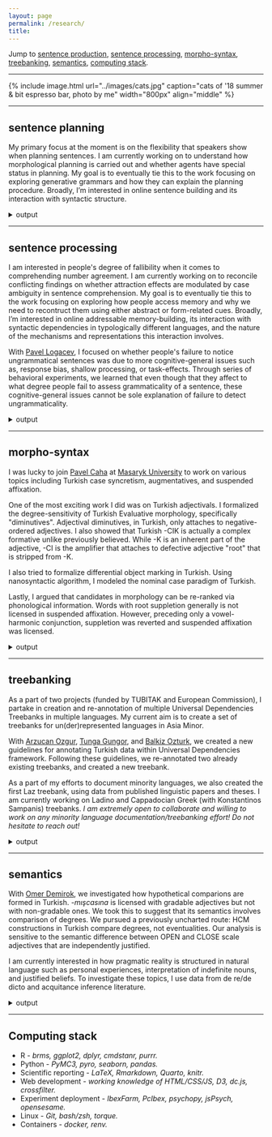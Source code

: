 ```yaml
---
layout: page
permalink: /research/
title:
---
```


Jump to [sentence production](#sentence-production), [sentence processing](#sentence-processing), [morpho-syntax](#morpho-syntax), [treebanking](#treebanking), [semantics](#semantics), [computing stack](#computing-stack).

---

{% include image.html url="../images/cats.jpg" caption="cats of '18 summer & bit espresso bar, photo by me" width="800px" align="middle" %}

---


## sentence planning

My primary focus at the moment is on the flexibility that speakers show when planning sentences. I am currently working on to <span class="foc">understand how morphological planning</span> is carried out and whether <span class="foc">agents have special status</span> in planning. My goal is to eventually tie this to the work focusing on exploring  <span class="foc">generative grammars</span> and how <span class="foc">they can explain the planning procedure</span>. Broadly, I’m interested in online sentence building and its interaction with syntactic structure.

<details>
<summary>output</summary>

<strong>Türk, U.</strong>, Phillips, C. (2024). Speech timing evidence on the (in)dependence of root and inflection access in production. Poster presented at Human Sentence Processing 2024. [[abstract]](/files/abstracts/hsp-2024-agree.pdf)<br><br>

Dods, A., MacDonalds, A., <strong>Türk, U.</strong>, Mancha, S., Phillips, C. (2024). Is the octopus regenerating?: Comparing timing effects in sentence recall and picture description tasks. Poster presented at Human Sentence Processing 2024. [[abstract]](/files/abstracts/hsp-2024-task.pdf)<br><br>

</details>

---

## sentence processing

I am interested in people's degree of fallibility when it comes to comprehending number agreement. I am currently working on to <span class="foc">reconcile conflicting findings</span> on whether attraction effects are modulated by <span class="foc">case ambiguity</span> in sentence comprehension. My goal is to eventually tie this to the work focusing on exploring how people <span class="foc">access memory</span> and why we need to <span class="foc">recontruct</span> them using either abstract or form-related cues. Broadly, I’m interested in online addressable memory-building, its interaction with syntactic dependencies in <span class="foc">typologically</span> different languages, and the nature of the mechanisms and representations this interaction involves.

With [Pavel Logacev][pavel], I focused on whether people's failure to notice ungrammatical sentences was due to more <span class="foc">cognitive-general</span> issues such as, response <span class="foc">bias</span>, <span class="foc">shallow</span> processing, or <span class="foc">task-effects</span>. Through series of behavioral experiments, we learned that even though that they affect to what degree people fail to assess grammaticality of a sentence, these cognitive-general issues cannot be sole explanation of failure to detect ungrammaticality.

<details>
<summary>output</summary>

<strong>Türk, U.</strong> (2022). <a href="http://seyhan.library.boun.edu.tr/record=b2776878~S5">Agreement Attraction in Turkish</a>. <a href="../files/ma_defense/thesis_singlespace.pdf">[localpdf]</a>. <a href="https://github.com/utkuturk/ma-thesis">[repo]</a>. <a href="../ma/">[summary]</a>. <br><br>

<strong>Türk, U.</strong>, Logacev, P. (2024). <a href="https://www.tandfonline.com/doi/full/10.1080/23273798.2024.2324766">Agreement Attraction in Turkish: The case of genitive attractors</a>. Language, Cognition, and Neuroscience. <span class="doi">Doi:</span> <a href="https://doi.org/10.1080/23273798.2024.2324766">10.1080/23273798.2024.2324766</a>. <br><br>

<strong>Türk, U.</strong>, Logacev, P. (in prep). Response Bias in Turkish Agreement Attraction]. <a href="https://github.com/utkuturk/attraction_meta">[repo]</a> (_available upon a request_)

</details>

---

## morpho-syntax

I was lucky to join [Pavel Caha][caha] at [Masaryk University][mas] to work on various topics including Turkish case syncretism, augmentatives, and suspended affixation.

One of the most exciting work I did was on Turkish adjectivals. I formalized the <span class="foc">degree-sensitivity</span> of Turkish Evaluative morphology, specifically "diminutives". Adjectival diminutives, in Turkish, only attaches to negative-ordered adjectives. I also showed that Turkish -CIK is actually a complex formative unlike previously believed. While -K is an inherent part of the adjective, -CI is the amplifier that attaches to <span class="foc">defective adjective "root"</span> that is stripped from -K.

I also tried to formalize <span class="foc">differential object marking</span> in Turkish. Using nanosyntactic algorithm, I modeled the nominal case paradigm of Turkish.

Lastly, I argued that candidates in morphology can be <span class="foc">re-ranked via phonological</span> information. Words with root suppletion generally is not licensed in suspended affixation. However, preceding only a vowel-harmonic conjunction, suppletion was reverted and suspended affixation was licensed.

<details>
<summary>output</summary>

<strong>Türk, U.</strong>, Caha, P. (2021). <a href="https://journals.linguisticsociety.org/proceedings/index.php/tu/article/view/5051">Nanosyntactic Analysis of Turkish Case System.</a> In S. Gundogdu, S. Taghipour, & A. Peters (eds.), Proceedings of the 6th Workshop on Turkic and languages in contact with Turkic, LSA, <span class="doi">Doi:</span> <a href="https://doi.org/10.3765/ptu.v6i1.5051">10.3765/ptu.v6i1.5051</a>.<br><br>
<strong>Türk, U.</strong> (2020). <a href="https://journals.linguisticsociety.org/proceedings/index.php/tu/article/view/4771">Tackling the Augmentative Puzzle in Turkish.</a> In B. Palaz & L. Stromdahl (eds.), Proceedings of the 5th Workshop on Turkic and languages in contact with Turkic, LSA, <span class="doi">Doi:</span> <a href="https://doi.org/10.3765/ptu.v5i1.4771">10.3765/ptu.v5i1.4771</a>.

</details>

---

## treebanking

As a part of two projects (funded by TUBITAK and European Commission), I partake in creation and re-annotation of multiple <span class="foc">Universal Dependencies</span> Treebanks in multiple languages. My current aim is to create a set of treebanks for <span class="foc">un(der)represented</span> languages in Asia Minor.

With [Arzucan Ozgur][ao], [Tunga Gungor][tg], and [Balkiz Ozturk][bo], we created a new guidelines for <span class="foc">annotating</span> Turkish data within Universal Dependencies framework. Following these guidelines, we re-annotated two already existing treebanks, and created a new treebank.

As a part of my efforts to document minority languages, we also created the first <span class="foc">Laz</span> treebank, using data from published linguistic papers and theses. I am currently working on <span class="foc">Ladino</span> and <span class="foc">Cappadocian Greek</span> (with Konstantinos Sampanis) treebanks. _I am extremely open to collaborate and willing to work on any minority language documentation/treebanking effort! Do not hesitate to reach out!_

<details>
<summary>output</summary>

<strong>Türk, U.</strong>, Atmaca, F., Özateş, Ş.B. et al. (2022). <a href="https://link.springer.com/article/10.1007/s10579-021-09558-0">Resources for Turkish dependency parsing: introducing the BOUN Treebank and the BoAT annotation tool.</a> Language Resources & Evaluation 56, 259–307. <span class="doi">Doi:</span> <a href="https://doi.org/10.1007/s10579-021-09558-0">10.1007/s10579-021-09558-0</a>. <a href="https://tabilab.cmpe.boun.edu.tr/BOUN-PARS/resources.html">[resources]</a><br><br>

<strong>Türk, U.</strong>, Bayar, K., Özercan, A. D., Öztürk, G. Y., Özateş, S. B. (2019). <a href="https://aclanthology.org/2020.udw-1.21.pdf">First Steps towards Universal Dependencies for Laz.</a> In M. de Marneffe, M. de Lhoneux, J. Nivre & S. Schuster (eds.), Proceedings of the Fourth Workshop on Universal Dependencies (UDW 2020), 189-194, <span class="doi">Acl Anthology:</span> <a href="https://aclanthology.org/2020.udw-1.21">2020.udw-1.21</a>.<br><br>

<strong>Türk, U.</strong>, Atmaca, F., Özateş, S. B., Bedir, S. T., Köksal, A., Öztürk B., Güngör, T., Özgür, A. (2019). <a href="https://aclanthology.org/W19-4019.pdf">Turkish Treebanking: Unifying and Constructing Efforts.</a> In A. Friedrich, D. Zeyrek & J. Hoek (eds.), Proceedings of the 13th Linguistic Annotation Workshop, 166-177, <span class="doi">Acl Anthology:</span> <a href="https://aclanthology.org/W19-4019">W19-4019</a>.<br><br>

<strong>Türk, U.</strong>, Atmaca, F., Özateş, S. B., Bedir, S. T., Köksal, A., Öztürk B., Güngör, T., Özgür, A. (2019). <a href="https://aclanthology.org/W19-8013.pdf">Improving the Annotations in the Turkish Universal Dependency Treebank.</a> In A. Rademaker & F. Tyers (eds.), Proceedings of the Third Workshop on Universal Dependencies (UDW, SyntaxFest 2019), 108-117, <span class="doi">Acl Anthology:</span> <a href="https://aclanthology.org/W19-8013">W19-8013</a>.


</details>

---

## semantics

With [Omer Demirok][od], we investigated how <span class="foc">hypothetical comparions</span> are formed in Turkish. _-mışcasına_ is licensed with <span class="foc">gradable</span> adjectives but not with non-gradable ones. We took this to suggest that its semantics involves comparison of degrees. We pursued a previously uncharted route: HCM constructions in Turkish <span class="foc">compare degrees</span>, not eventualities. Our analysis is sensitive to the semantic difference between OPEN and CLOSE scale adjectives that are independently justified.

I am currently interested in how <span class="foc">pragmatic reality</span> is structured in natural language such as personal experiences, interpretation of indefinite nouns, and justified beliefs. To investigate these topics, I use data from de re/de dicto and acquitance inference literature.

<details>
<summary>output</summary>


<strong>Türk, U.</strong>, Demirok, Ö. (2021). <a href="https://journals.linguisticsociety.org/proceedings/index.php/tu/article/view/5054">Hypothetical Comparison in Turkish.</a> In S. Gundogdu, S. Taghipour, & A. Peters (eds.), Proceedings of the 6th Workshop on Turkic and languages in contact with Turkic, LSA, <span class="doi">Doi:</span>  <a href="https://doi.org/10.3765/ptu.v6i1.5054">10.3765/ptu.v6i1.5054</a>.

</details>

---

## Computing stack

- R - _brms, ggplot2, dplyr, cmdstanr, purrr._
- Python - _PyMC3, pyro, seaborn, pandas._
- Scientific reporting - _LaTeX, Rmarkdown, Quarto, knitr._
- Web development - _working knowledge of HTML/CSS/JS, D3, dc.js, crossfilter._
- Experiment deployment - _IbexFarm, PcIbex, psychopy, jsPsych, opensesame._
- Linux - _Git, bash/zsh, torque._
- Containers - _docker, renv._

[pavel]: https://plogacev.github.io
[caha]: https://www.muni.cz/en/people/53172-pavel-caha/cv
[mas]: https://www.muni.cz/en
[bo]: https://linguistics.boun.edu.tr/balkiz-ozturk-basaran
[ao]: https://www.cmpe.boun.edu.tr/~ozgur/
[tg]: https://www.cmpe.boun.edu.tr/~gungort/
[ks]: https://boun.academia.edu/KonstantinosSampanis
[od]: https://omerdemirok.com/

<!-- ##  Publications

{% assign thumbnail="right" %}

{% for pub in site.data.cv.publications %} -->
<!-- {% if pub.image %}
{% include image.html url=pub.image caption="" height="80px" align=thumbnail %}
{% endif %} -->
<!-- {{pub.author}}<br />
**{{pub.title}}**<br />
*{{pub.journal}}*
{% if pub.note %} *({{pub.note}})*
{% endif %} *{{pub.year}}*  [[web]({% if pub.internal %}{{pub.url | prepend: site.baseurl}}{% else %}{{pub.url}}{% endif %})] {% if pub.doi %}[[doi]({{pub.doi}})]{% endif %} {% if pub.psyarxiv %}[[arxiv]({{pub.psyarxiv}})]{% endif %}

{% endfor %}


## Peer Reviewed Proceedings

{% for pub in site.data.cv.proceedings %} -->
<!-- {% if pub.image %}
{% include image.html url=pub.image caption="" height="80px" align=thumbnail %}
{% endif %} -->
<!-- {{pub.author}}<br />
**{{pub.title}}**<br />
*{{pub.journal}}*
{% if pub.note %} *({{pub.note}})*
{% endif %} *{{pub.year}}*  [[web]({% if pub.internal %}{{pub.url | prepend: site.baseurl}}{% else %}{{pub.url}}{% endif %})] {% if pub.doi %}[[doi]({{pub.doi}})]{% endif %}

{% endfor %}

-----


## Talks


{% for talk in site.data.cv.conferences %} -->
<!-- {% if pub.image %}
{% include image.html url=pub.image caption="" height="80px" align=thumbnail %}
{% endif %} -->
<!-- {{talk.author}}<br />
**{{talk.title}}**<br />
*{{talk.conf}}*
{% if talk.note %} *({{talk.note}})*
{% endif %} *{{talk.year}}*  {% if talk.abs %}[[abstract]({{talk.abs}})]{% endif %} {% if talk.ho %}| [[handout]({{talk.ho}})]{% endif %} {% if talk.slide %}| [[slides]({{talk.slide}})]{% endif %} {% if talk.poster %}| [[poster]({{talk.poster}})]{% endif %}

{% endfor %} -->

<!-- -----

## Professional service

- Conference reviews{% for review in site.data.cv.reviews.conference %}
    - {{review.title}} {% for y in review.years %} [{% if y.url %}[{{y.year}}]({{y.url}}){% else %}{{y.year}}{% endif %}] {% endfor %}<br />{% endfor %}

- Journal reviews{% for review in site.data.cv.reviews.journal %}
    - {{review.title}} {% for y in review.years %} [{% if review.url %}[{{y.year}}]({{review.url}}){% else %}{{y.year}}{% endif %}] {% endfor %}<br />{% endfor %} -->
